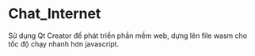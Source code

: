 # Chat_Internet
Sử dụng Qt Creator để phát triển phần mềm web, dựng lên file wasm cho tốc độ chạy nhanh hơn javascript.
